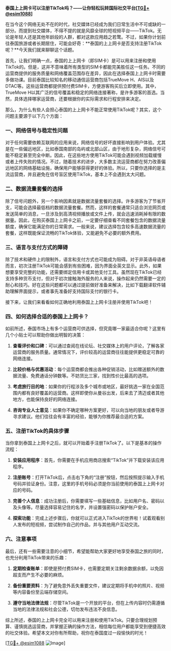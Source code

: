 **泰国上上网卡可以注册TikTok吗？——让你轻松玩转国际社交平台[[TG💪+ @esim1088](https://t.me/s/esim1088)]**

在当今这个网络无处不在的时代，社交媒体已经成为我们日常生活中不可或缺的一部分。而提到社交媒体，不得不提的就是风靡全球的短视频平台——TikTok。无论是年轻人还是其他年龄段的人群，都对这款应用趋之若鹜。不过，如果你计划前往泰国旅游或者长期居住，可能会好奇：**泰国的上上网卡是否支持注册TikTok呢？**今天我们就来聊聊这个话题。

首先，让我们明确一点，泰国的上上网卡（即SIM卡）是可以用来注册和使用TikTok的。但是，这并不意味着所有类型的SIM卡都能完美胜任这一任务。不同的运营商提供的服务质量和网络覆盖范围存在差异，因此在选择泰国上上网卡时需要多做功课。目前泰国比较知名的移动通信运营商包括TrueMove H、AIS以及DTAC等。这些运营商都提供预付费SIM卡，方便游客购买后立即使用。其中，TrueMove H以其广泛的信号覆盖和稳定的网络连接著称，是许多游客的首选。当然，具体选择哪家运营商，还要根据你的实际需求和行程安排来决定。

那么，为什么有些人会担心泰国的上上网卡不能正常使用TikTok呢？其实，这个问题主要源于以下几个方面：

### 一、网络信号与稳定性问题

对于任何需要依赖互联网的应用来说，网络信号的好坏直接影响到用户体验。尤其是在一些偏远地区，比如泰国南部的岛屿或北部山区，由于地形复杂，网络信号可能不稳定甚至完全中断。因此，在这些地方使用TikTok可能会遇到视频加载缓慢或者上传失败的情况。不过，随着技术的进步，大多数主流运营商都在努力改善偏远地区的网络基础设施，确保用户能够获得更好的体验。所以，只要你选择的是主流运营商，并且避免在信号盲区使用TikTok，基本上不会遇到太大问题。

### 二、数据流量套餐的选择

除了信号问题外，另一个影响因素就是数据流量套餐的选择。许多游客为了节省开支，可能会选择最低档的数据流量套餐。然而，这样的套餐通常只适合浏览网页或发送简单的消息，一旦涉及到高清视频播放或文件上传，就会迅速消耗掉有限的数据量。因此，在购买泰国上上网卡之前，一定要仔细查看不同套餐包含的数据流量额度，确保它能满足你的日常需求。一般来说，建议选择包含较多高速数据流量的套餐，这样既能保证流畅的TikTok体验，又能避免不必要的额外费用。

### 三、语言与支付方式的障碍

除了技术和硬件上的限制外，语言和支付方式也可能成为阻碍。对于非英语母语者而言，初次注册TikTok可能会感到有些困难，因为界面全英文显示。此外，如果想要享受完整的功能，还需要绑定信用卡或其他支付工具。虽然现在TikTok已经支持多种货币支付，但对于初次接触海外服务的人来说，操作起来仍然需要一定的耐心和技巧。好在这些问题都可以通过提前做好准备来解决，比如下载翻译软件辅助理解界面提示，或者事先准备好支持国际支付的银行卡。

接下来，让我们来看看如何正确地利用泰国上上网卡注册并使用TikTok吧！

### 四、如何选择合适的泰国上上网卡？

如前所述，泰国市场上有多个运营商可供选择，但究竟哪一家最适合你呢？这里有几个小贴士可以帮助你做出明智的决策：

1. **查看评价和口碑**：可以通过查阅在线论坛、社交媒体上的用户评论，了解各家运营商的服务质量。通常情况下，评价较高的运营商往往能提供更稳定可靠的网络连接。
   
2. **比较价格与优惠活动**：每个运营商都会推出各种促销活动，比如赠送额外的数据流量、免费通话分钟数等。不妨货比三家，找到性价比最高的选项。

3. **考虑旅行目的地**：如果你的行程涉及多个城市或地区，最好挑选一家在全国范围内都有良好覆盖的运营商。这样即使你从曼谷出发，后来去了清迈或者其他地方，也能保持良好的网络连接。

4. **咨询专业人士意见**：如果你不确定哪种方案更好，可以向当地的朋友或者导游寻求建议。他们往往会有丰富的经验，能够为你推荐最合适的方案。

### 五、注册TikTok的具体步骤

当你拿到泰国上上网卡之后，就可以开始着手注册TikTok了。以下是基本的操作流程：

1. **安装应用程序**：首先，你需要在手机应用商店搜索“TikTok”并下载安装该应用程序。

2. **注册账号**：打开TikTok后，点击右下角的“注册”按钮，然后按照提示输入手机号码并验证身份。注意，这里的手机号码必须是你当前使用的泰国上上网卡对应的号码。

3. **完善个人信息**：成功注册后，你需要填写一些基础信息，比如用户名、密码以及头像等。尽量选择容易记住的名字，并设置强密码以保护账户安全。

4. **探索功能**：完成上述步骤后，你就可以正式进入TikTok的世界啦！试着观看别人发布的短视频，尝试制作自己的作品，并与其他用户互动交流。

### 六、注意事项

最后，还有一些需要注意的小细节，希望能帮助大家更好地享受泰国之旅的同时，也充分利用TikTok带来的乐趣：

1. **定期检查账单**：即使是预付费SIM卡，也需要定期关注剩余数据余额，以免因超支而产生不必要的麻烦。

2. **备份重要资料**：为了避免意外丢失重要文件，建议定期将手机中的照片、视频等内容备份至云端存储空间。

3. **遵守当地法律法规**：尽管TikTok是一个开放的平台，但在上传内容时仍需遵循当地的法律法规和社会公德，切勿发布违法不良信息。

综上所述，泰国的上上网卡完全可以用来注册和使用TikTok。只要合理规划预算、谨慎挑选运营商，并掌握正确的操作方法，相信每位用户都能享受到便捷高效的社交体验。希望本文对你有所帮助，祝你在泰国度过一段愉快的时光！

[[TG💪+ @esim1088](https://t.me/s/esim1088) ![Image](https://i.postimg.cc/4NQfJmqS/Snipaste-2025-05-13-00-14-12.png)]